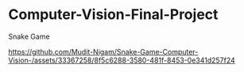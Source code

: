 # Computer-Vision-Final-Project
Snake Game


https://github.com/Mudit-Nigam/Snake-Game-Computer-Vision-/assets/33367258/8f5c6288-3580-481f-8453-0e341d257f24

